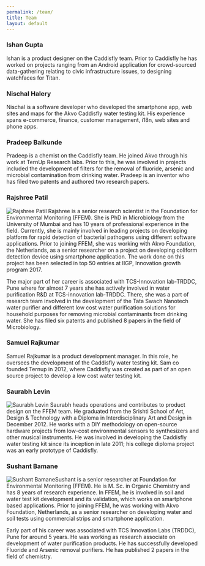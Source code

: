 ```yaml
---
permalink: /team/
title: Team
layout: default
---
```


### Ishan Gupta
Ishan is a product designer on the Caddisfly team. Prior to Caddisfly he has worked on projects ranging from an Android application for crowd-sourced data-gathering relating to civic infrastructure issues, to designing watchfaces for Titan.

### Nischal Halery
Nischal is a software developer who developed the smartphone app, web sites and maps for the Akvo Caddisfly water testing kit. His experience spans e-commerce, finance, customer management, i18n, web sites and phone apps.

### Pradeep Balkunde
Pradeep is a chemist on the Caddisfly team. He joined Akvo through his work at TernUp Research labs. Prior to this, he was involved in projects included the development of filters for the removal of fluoride, arsenic and microbial contamination from drinking water. Pradeep is an inventor who has filed two patents and authored two research papers.

### Rajshree Patil
<img src="{{ site.url }}/assets/images/rajshree_patil.jpg" alt="Rajshree Patil" class="teamImage">
Rajshree is a senior research scientist in the Foundation for Environmental Monitoring (FFEM). She is PhD in Microbiology from the University of Mumbai and has 10 years of professional experience in the field. Currently, she is mainly involved in leading projects on developing platform for rapid detection of bacterial pathogens using different software applications. Prior to joining FFEM, she was working with Akvo Foundation, the Netherlands, as a senior researcher on a project on developing coliform detection device using smartphone application. The work done on this project has been selected in top 50 entries at IIGP, Innovation growth program 2017.  

The major part of her career is associated with TCS-Innovation lab-TRDDC, Pune where for almost 7 years she has actively involved in water purification R&D at TCS-innovation lab-TRDDC. There, she was  a part of  research team involved in the development of the Tata Swach Nanotech water purifier and different low cost water purification solutions for household purposes for removing microbial contaminants from drinking water. She has filed six patents and published 8 papers in the field of Microbiology.

### Samuel Rajkumar
Samuel Rajkumar is a product development manager. In this role, he oversees the development of the Caddisfly water testing kit. Sam co founded Ternup in 2012, where Caddisfly was created as part of an open source project to develop a low cost water testing kit.

### Saurabh Levin
<img src="{{ site.url }}/assets/images/Saurabh.jpg" alt="Saurabh Levin" class="teamImage"> Saurabh heads operations and contributes to product design on the FFEM team. He graduated from the Srishti School of Art, Design & Technology with a Diploma in Interdisciplinary Art and Design in December 2012. He works with a DIY methodology on open-source hardware projects from low-cost environmental sensors to synthesizers and other musical instruments. He was involved in developing the Caddisfly water testing kit since its inception in late 2011; his college diploma project was an early prototype of Caddisfly. 

### Sushant Bamane
<img src="{{ site.url }}/assets/images/sushant_bamane.jpg" alt="Sushant Bamane" class="teamImage">Sushant is a senior researcher at Foundation for Environmental Monitoring (FFEM). He is M. Sc. in Organic Chemistry and has 8 years of research experience. In FFEM, he is involved in soil and water test kit development and its validation, which works on smartphone based applications. Prior to joining FFEM, he was working with Akvo Foundation, Netherlands, as a senior researcher on developing water and soil tests using commercial strips and smartphone application.

Early part of his career was associated with TCS Innovation Labs (TRDDC), Pune for around 5 years. He was working as research associate on development of water purification products. He has successfully developed Fluoride and Arsenic removal purifiers. He has published 2 papers in the field of chemistry. 
